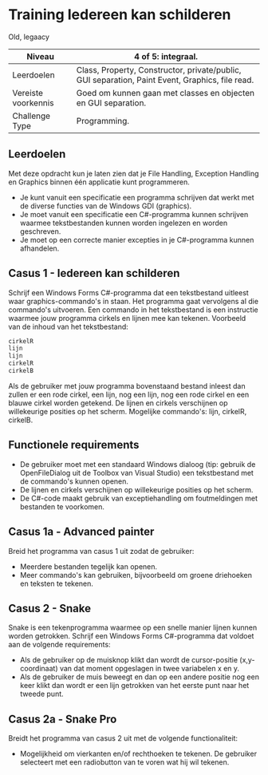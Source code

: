 # Training Iedereen kan schilderen

Old, legaacy

| Niveau | 4 of 5: integraal. |
| --- | --- |
| Leerdoelen | Class, Property, Constructor, private/public, GUI separation, Paint Event, Graphics, file read. |
| Vereiste voorkennis | Goed om kunnen gaan met classes en objecten en GUI separation. |
| Challenge Type | Programming. |



## Leerdoelen
Met deze opdracht kun je laten zien dat je File Handling, Exception Handling en Graphics binnen één applicatie kunt programmeren.
- Je kunt vanuit een specificatie een programma schrijven dat werkt met de diverse functies van de Windows GDI (graphics).
- Je moet vanuit een specificatie een C#-programma kunnen schrijven waarmee tekstbestanden kunnen worden ingelezen en worden geschreven.
- Je moet op een correcte manier excepties in je C#-programma kunnen afhandelen.


## Casus 1 - Iedereen kan schilderen

Schrijf een Windows Forms C#-programma dat een tekstbestand uitleest waar graphics-commando's in staan. Het programma gaat vervolgens al die commando's uitvoeren. Een commando in het tekstbestand is een instructie waarmee jouw programma cirkels en lijnen mee kan tekenen.
Voorbeeld van de inhoud van het tekstbestand:

```cs
cirkelR
lijn
lijn
cirkelR
cirkelB
```

Als de gebruiker met jouw programma bovenstaand bestand inleest dan zullen er een rode cirkel, een lijn, nog een lijn, nog een rode cirkel en een blauwe cirkel worden getekend.
De lijnen en cirkels verschijnen op willekeurige posities op het scherm.
Mogelijke commando's: lijn, cirkelR, cirkelB.

## Functionele requirements

- De gebruiker moet met een standaard Windows dialoog (tip: gebruik de OpenFileDialog uit de Toolbox van Visual Studio) een tekstbestand met de commando's kunnen openen.
- De lijnen en cirkels verschijnen op willekeurige posities op het scherm.
- De C#-code maakt gebruik van exceptiehandling om foutmeldingen met bestanden te voorkomen.

## Casus 1a - Advanced painter

Breid het programma van casus 1 uit zodat de gebruiker:
- Meerdere bestanden tegelijk kan openen.
- Meer commando's kan gebruiken, bijvoorbeeld om groene driehoeken en teksten te tekenen.

## Casus 2 - Snake

Snake is een tekenprogramma waarmee op een snelle manier lijnen kunnen worden getrokken.
Schrijf een Windows Forms C#-programma dat voldoet aan de volgende requirements:
- Als de gebruiker op de muisknop klikt dan wordt de cursor-positie (x,y-coordinaat) van dat moment opgeslagen in twee variabelen x en y.
- Als de gebruiker de muis beweegt en dan op een andere positie nog een keer klikt dan wordt er een lijn getrokken van het eerste punt naar het tweede punt.

## Casus 2a - Snake Pro

Breidt het programma van casus 2 uit met de volgende functionaliteit:

- Mogelijkheid om vierkanten en/of rechthoeken te tekenen. De gebruiker selecteert met een radiobutton van te voren wat hij wil tekenen.
